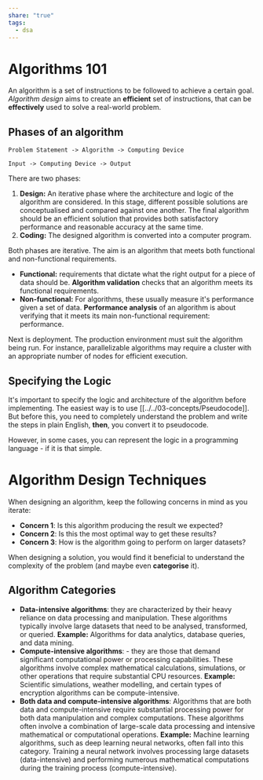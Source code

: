 ```yaml
---
share: "true"
tags:
  - dsa
---
```

# Algorithms 101
An algorithm is a set of instructions to be followed to achieve a certain goal. *Algorithm design* aims to create an **efficient** set of instructions, that can be **effectively** used to solve a real-world problem.

## Phases of an algorithm

```
Problem Statement -> Algorithm -> Computing Device

Input -> Computing Device -> Output
```
There are two phases:
1. **Design:** An iterative phase where the architecture and logic of the algorithm are considered. In this stage, different possible solutions are conceptualised and compared against one another. The final algorithm should be an efficient solution that provides both satisfactory performance and reasonable accuracy at the same time.
2. **Coding:** The designed algorithm is converted into a computer program.

Both phases are iterative. The aim is an algorithm that meets both functional and non-functional requirements.
- **Functional:** requirements that dictate what the right output for a piece of data should be. **Algorithm validation** checks that an algorithm meets its functional requirements.
- **Non-functional:** For algorithms, these usually measure it's performance given a set of data. **Performance analysis** of an algorithm is about verifying that it meets its main non-functional requirement: performance.

Next is deployment. The production environment must suit the algorithm being run. For instance, parallelizable algorithms may require a cluster with an appropriate number of nodes for efficient execution.

## Specifying the Logic 
It's important to specify the logic and architecture of the algorithm before implementing. The easiest way is to use [[../../03-concepts/Pseudocode]]. But before this, you need to completely understand the problem and write the steps in plain English, **then**, you convert it to pseudocode. 

However, in some cases, you can represent the logic in a programming language - if it is that simple.

# Algorithm Design Techniques
When designing an algorithm, keep the following concerns in mind as you iterate:
- **Concern 1**: Is this algorithm producing the result we expected?
- **Concern 2**: Is this the most optimal way to get these results?
- **Concern 3**: How is the algorithm going to perform on larger datasets?

When designing a solution, you would find it beneficial to understand the complexity of the problem (and maybe even **categorise** it).

## Algorithm Categories
- **Data-intensive algorithms**: they are characterized by their heavy reliance on data processing and manipulation. These algorithms typically involve large datasets that need to be analysed, transformed, or queried. **Example:** Algorithms for data analytics, database queries, and data mining.
- **Compute-intensive algorithms**: - they are those that demand significant computational power or processing capabilities. These algorithms involve complex mathematical calculations, simulations, or other operations that require substantial CPU resources. **Example:** Scientific simulations, weather modelling, and certain types of encryption algorithms can be compute-intensive.
- **Both data and compute-intensive algorithms**: Algorithms that are both data and compute-intensive require substantial processing power for both data manipulation and complex computations. These algorithms often involve a combination of large-scale data processing and intensive mathematical or computational operations. **Example:** Machine learning algorithms, such as deep learning neural networks, often fall into this category. Training a neural network involves processing large datasets (data-intensive) and performing numerous mathematical computations during the training process (compute-intensive).